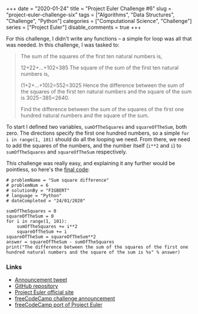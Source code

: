 +++ 
date = "2020-01-24"
title = "Project Euler Challenge #6"
slug = "project-euler-challenge-six" 
tags = ["Algorithms", "Data Structures", "Challenge", "Python"]
categories = ["Computational Science", "Challenge"]
series = ["Project Euler"]
disable_comments = true
+++

For this challenge, I didn't write any functions – a simple for loop was all that was needed. In this challenge, I was 
tasked to:

> The sum of the squares of the first ten natural numbers is,
>
> 12+22+...+102=385
> The square of the sum of the first ten natural numbers is,
>
> (1+2+...+10)2=552=3025
> Hence the difference between the sum of the squares of the first ten natural numbers and the square of the sum is
> 3025−385=2640.
>
> Find the difference between the sum of the squares of the first one hundred natural numbers and the square of the sum.

To start I defined two variables, `sumOfTheSquares` and `squareOfTheSum`, both zero. The directions specify the first 
one hundred numbers, so a simple `for i in range(1, 101)` should do all the looping we need. From there, we need to add 
the squares of the numbers, and the number itself (`i**2` and `i`) to `sumOfTheSquares` and `squareOfTheSum` 
respectively.

This challenge was really easy, and explaining it any further would be pointless, so here's the [final code][code]:
```python3
# problemName = "Sum square difference"
# problemNum = 6
# solutionBy = "FIGBERT"
# language = "Python"
# dateCompleted = "24/01/2020"

sumOfTheSquares = 0
squareOfTheSum = 0
for i in range(1, 101):
    sumOfTheSquares += i**2
    squareOfTheSum += i
squareOfTheSum = squareOfTheSum**2
answer = squareOfTheSum - sumOfTheSquares
print("The difference between the sum of the squares of the first one hundred natural numbers and the square of the sum is %s" % answer)
```

### Links
* [Announcement tweet][1]
* [GitHub repository][2]
* [Project Euler official site][3]
* [freeCodeCamp challenge announcement][4]
* [freeCodeCamp port of Project Euler][5]

[code]: https://github.com/therealFIGBERT/ProjectEuler100/blob/master/problem006.py
[1]: https://twitter.com/therealFIGBERT/status/1219155513855733761
[2]: https://github.com/therealFIGBERT/ProjectEuler100
[3]: https://projecteuler.net/
[4]: https://www.freecodecamp.org/news/projecteuler100-coding-challenge-competitive-programming/
[5]: https://www.freecodecamp.org/learn/coding-interview-prep/project-euler/